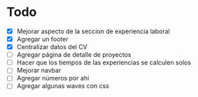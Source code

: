 # Todo

- [x] Mejorar aspecto de la seccion de experiencia laboral
- [x] Agregar un footer
- [X] Centralizar datos del CV
- [ ] Agregar página de detalle de proyectos
- [ ] Hacer que los tiempos de las experiencias se calculen solos
- [ ] Mejorar navbar
- [ ] Agregar números por ahí
- [ ] Agregar algunas waves con css